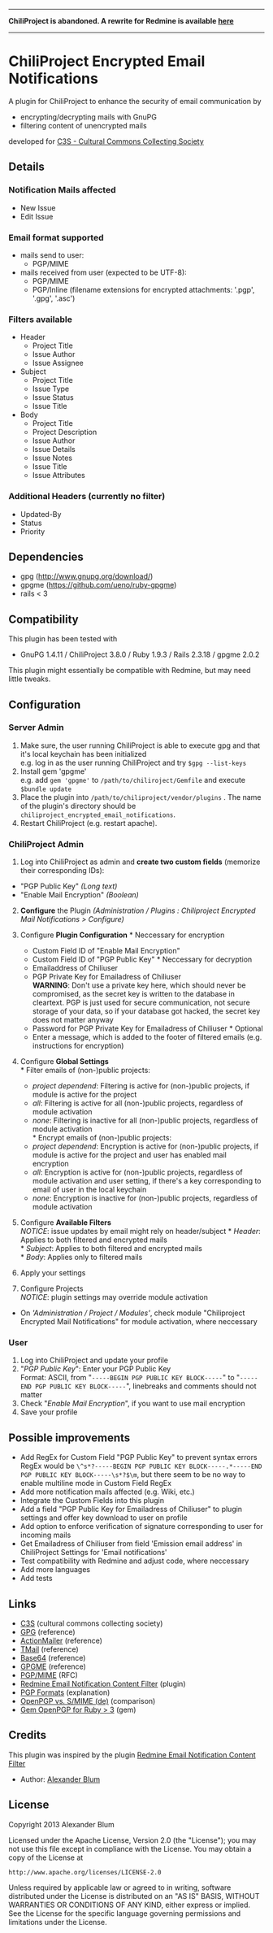 -----

**ChiliProject is abandoned. A rewrite for Redmine is available [here](https://github.com/C3S/redmine_openpgp)**

-----


ChiliProject Encrypted Email Notifications
==========================================

A plugin for ChiliProject to enhance the security of email communication by

* encrypting/decrypting mails with GnuPG
* filtering content of unencrypted mails 

developed for [C3S - Cultural Commons Collecting Society](https://c3s.cc)


Details
-------

### Notification Mails affected

* New Issue
* Edit Issue

### Email format supported

* mails send to user:
  * PGP/MIME
* mails received from user (expected to be UTF-8): 
  * PGP/MIME
  * PGP/Inline (filename extensions for encrypted attachments: '.pgp', '.gpg', '.asc')

### Filters available

* Header
  * Project Title
  * Issue Author
  * Issue Assignee
* Subject
  * Project Title
  * Issue Type
  * Issue Status
  * Issue Title
* Body
  * Project Title
  * Project Description
  * Issue Author
  * Issue Details
  * Issue Notes
  * Issue Title
  * Issue Attributes

### Additional Headers (currently no filter)

* Updated-By
* Status
* Priority


Dependencies
------------

* gpg (http://www.gnupg.org/download/)
* gpgme (https://github.com/ueno/ruby-gpgme)
* rails < 3


Compatibility
-------------

This plugin has been tested with 

* GnuPG 1.4.11 / ChiliProject 3.8.0 / Ruby 1.9.3 / Rails 2.3.18 / gpgme 2.0.2

This plugin might essentially be compatible with Redmine, but may need little tweaks.


Configuration
-------------

### Server Admin

1. Make sure, the user running ChiliProject is able to execute gpg and that it's local keychain has been initialized  
   e.g. log in as the user running ChiliProject and try `$gpg --list-keys`
2. Install gem 'gpgme'  
   e.g. add `gem 'gpgme'` to `/path/to/chiliroject/Gemfile` and execute `$bundle update`
3. Place the plugin into  `/path/to/chiliproject/vendor/plugins` . The name of the plugin's directory should be `chiliproject_encrypted_email_notifications`.
4. Restart ChiliProject (e.g. restart apache).

### ChiliProject Admin

1. Log into ChiliProject as admin and **create two custom fields** (memorize their corresponding IDs):
  * "PGP Public Key" *(Long text)*
  * "Enable Mail Encryption" *(Boolean)*

2. **Configure** the Plugin *(Administration / Plugins : Chiliproject Encrypted Mail Notifications > Configure)*

  1. Configure **Plugin Configuration**
    * Neccessary for encryption
      * Custom Field ID of "Enable Mail Encryption"
      * Custom Field ID of "PGP Public Key"
    * Neccessary for decryption
      * Emailaddress of Chiliuser
      * PGP Private Key for Emailadress of Chiliuser  
        **WARNING**: Don't use a private key here, which should never be compromised, as the secret key is written to the database in cleartext. PGP is just used for secure communication, not secure storage of your data, so if your database got hacked, the secret key does not matter anyway
      * Password for PGP Private Key for Emailadress of Chiliuser
    * Optional
      * Enter a message, which is added to the footer of filtered emails (e.g. instructions for encryption)

  2. Configure **Global Settings**  
    * Filter emails of (non-)public projects:  
      * *project dependend*: Filtering is active for (non-)public projects, if module is active for the project  
      * *all*: Filtering is active for all (non-)public projects, regardless of module activation  
      * *none*: Filtering is inactive for all (non-)public projects, regardless of module activation  
    * Encrypt emails of (non-)public projects:  
      * *project dependend*: Encryption is active for (non-)public projects, if module is active for the project and user has enabled mail encryption  
      * *all*: Encryption is active for (non-)public projects, regardless of module activation and user setting, if there's a key corresponding to email of user in the local keychain  
      * *none*: Encryption is inactive for (non-)public projects, regardless of module activation

  3. Configure **Available Filters**  
     *NOTICE*: issue updates by email might rely on header/subject
    * *Header*: Applies to both filtered and encrypted mails  
    * *Subject*: Applies to both filtered and encrypted mails  
    * *Body*: Applies only to filtered mails  

  4. Apply your settings

3. Configure Projects  
   *NOTICE*: plugin settings may override module activation
  * On *'Administration / Project / Modules'*, check module "Chiliproject Encrypted Mail Notifications" for module activation, where neccessary  


### User

1. Log into ChiliProject and update your profile
2. "*PGP Public Key*": Enter your PGP Public Key   
   Format: ASCII, from "`-----BEGIN PGP PUBLIC KEY BLOCK-----`" to "`-----END PGP PUBLIC KEY BLOCK-----`", linebreaks and comments should not matter
3. Check "*Enable Mail Encryption*", if you want to use mail encryption
4. Save your profile


Possible improvements
---------------------

* Add RegEx for Custom Field "PGP Public Key" to prevent syntax errors  
  RegEx would be `\^s*?-----BEGIN PGP PUBLIC KEY BLOCK-----.*-----END PGP PUBLIC KEY BLOCK-----\s*?$\m`, but there seem to be no way to enable multiline mode in Custom Field RegEx
* Add more notification mails affected (e.g. Wiki, etc.)
* Integrate the Custom Fields into this plugin
* Add a field "PGP Public Key for Emailadress of Chiliuser" to plugin settings and offer key download to user on profile
* Add option to enforce verification of signature corresponding to user for incoming mails
* Get Emailadress of Chiliuser from field 'Emission email address' in ChiliProject Settings for 'Email notifications'
* Test compatibility with Redmine and adjust code, where neccessary
* Add more languages
* Add tests


Links
-----

* [C3S](https://www.c3s.cc/) (cultural commons collecting society)
* [GPG](http://www.gnupg.org/gph/en/manual/x56.html) (reference)
* [ActionMailer](http://apidock.com/rails/ActionMailer/Base) (reference)
* [TMail](http://tmail.rubyforge.org/rdoc/index.html) (reference)
* [Base64](http://ruby-doc.org/stdlib-2.0.0/libdoc/base64/rdoc/Base64.html) (reference)
* [GPGME](http://www.ruby-doc.org/gems/docs/b/benburkert-gpgme-0.1.5/index.html) (reference)
* [PGP/MIME](http://www.ietf.org/rfc/rfc3156.txt) (RFC)
* [Redmine Email Notification Content Filter](http://www.redmine.org/plugins/redmine_email_notification_content_filter) (plugin)
* [PGP Formats](http://binblog.info/2008/03/12/know-your-pgp-implementation/) (explanation)
* [OpenPGP vs. S/MIME (de)](http://www.kes.info/archiv/online/01-01-60-SMIMEvsOpenPGP.htm) (comparison)
* [Gem OpenPGP for Ruby > 3](https://jkraemer.net/openpgp-mail-encryption-with-ruby) (gem)


Credits
-------

This plugin was inspired by the plugin [Redmine Email Notification Content Filter](http://www.redmine.org/plugins/redmine_email_notification_content_filter)

* Author: [Alexander Blum](https://github.com/timegrid)


License
-------

Copyright 2013 Alexander Blum

Licensed under the Apache License, Version 2.0 (the "License");
you may not use this file except in compliance with the License.
You may obtain a copy of the License at

    http://www.apache.org/licenses/LICENSE-2.0

Unless required by applicable law or agreed to in writing, software
distributed under the License is distributed on an "AS IS" BASIS,
WITHOUT WARRANTIES OR CONDITIONS OF ANY KIND, either express or implied.
See the License for the specific language governing permissions and
limitations under the License.

